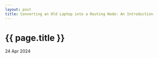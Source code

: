 ```yaml
---
layout: post
title: Converting an Old Laptop into a Routing Node: An Introduction
---
```


{{ page.title }}
================

<p class="meta">24 Apr 2024</p>


